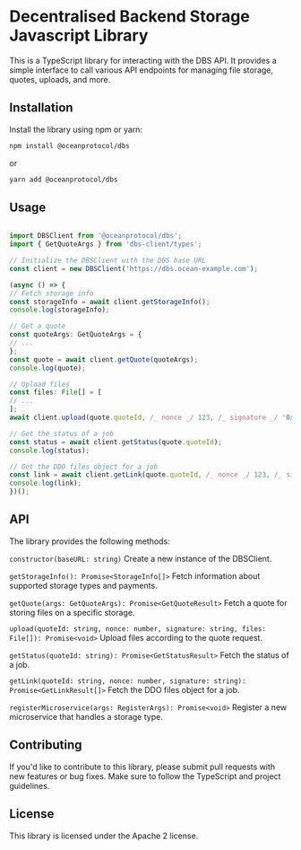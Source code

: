 # Decentralised Backend Storage Javascript Library

This is a TypeScript library for interacting with the DBS API. It provides a simple interface to call various API endpoints for managing file storage, quotes, uploads, and more.

## Installation

Install the library using npm or yarn:

```bash
npm install @oceanprotocol/dbs
```

or

```bash
yarn add @oceanprotocol/dbs
```

## Usage

```typescript

import DBSClient from '@oceanprotocol/dbs';
import { GetQuoteArgs } from 'dbs-client/types';

// Initialize the DBSClient with the DBS base URL
const client = new DBSClient('https://dbs.ocean-example.com');

(async () => {
// Fetch storage info
const storageInfo = await client.getStorageInfo();
console.log(storageInfo);

// Get a quote
const quoteArgs: GetQuoteArgs = {
// ...
};
const quote = await client.getQuote(quoteArgs);
console.log(quote);

// Upload files
const files: File[] = [
// ...
];
await client.upload(quote.quoteId, /_ nonce _/ 123, /_ signature _/ '0xABC...', files);

// Get the status of a job
const status = await client.getStatus(quote.quoteId);
console.log(status);

// Get the DDO files object for a job
const link = await client.getLink(quote.quoteId, /_ nonce _/ 123, /_ signature _/ '0xABC...');
console.log(link);
})();
```

## API

The library provides the following methods:

`constructor(baseURL: string)`
Create a new instance of the DBSClient.

`getStorageInfo(): Promise<StorageInfo[]>`
Fetch information about supported storage types and payments.

`getQuote(args: GetQuoteArgs): Promise<GetQuoteResult>`
Fetch a quote for storing files on a specific storage.

`upload(quoteId: string, nonce: number, signature: string, files: File[]): Promise<void>`
Upload files according to the quote request.

`getStatus(quoteId: string): Promise<GetStatusResult>`
Fetch the status of a job.

`getLink(quoteId: string, nonce: number, signature: string): Promise<GetLinkResult[]>`
Fetch the DDO files object for a job.

`registerMicroservice(args: RegisterArgs): Promise<void>`
Register a new microservice that handles a storage type.

## Contributing

If you'd like to contribute to this library, please submit pull requests with new features or bug fixes. Make sure to follow the TypeScript and project guidelines.

## License

This library is licensed under the Apache 2 license.
